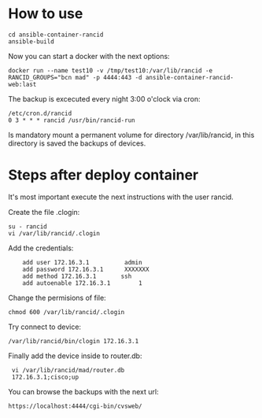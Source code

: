 # How to use
```
cd ansible-container-rancid
ansible-build
```

Now you can start a docker with the next options:
```
docker run --name test10 -v /tmp/test10:/var/lib/rancid -e RANCID_GROUPS="bcn mad" -p 4444:443 -d ansible-container-rancid-web:last
```

The backup is excecuted every night 3:00 o'clock via cron:
```
/etc/cron.d/rancid
0 3 * * * rancid /usr/bin/rancid-run
```
Is mandatory mount a permanent volume for directory /var/lib/rancid, in this directory is saved the backups of devices.



# Steps after deploy container

It's most important execute the next instructions with the user rancid.

Create the file .clogin:
```
su - rancid
vi /var/lib/rancid/.clogin
```
Add the credentials:
```
	add user 172.16.3.1          admin
	add password 172.16.3.1      XXXXXXX
	add method 172.16.3.1       ssh
	add autoenable 172.16.3.1        1
  ```
  
  Change the permisions of file:
  ```
  chmod 600 /var/lib/rancid/.clogin
  ```
  Try connect to device:
  ```
  /var/lib/rancid/bin/clogin 172.16.3.1
  ```
  Finally add the device inside to router.db:
  ```
   vi /var/lib/rancid/mad/router.db
   172.16.3.1;cisco;up
   ```
   
   You can browse the backups with the next url:
   ```
   https://localhost:4444/cgi-bin/cvsweb/
   ```
